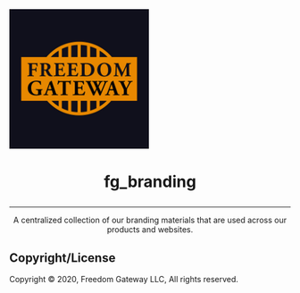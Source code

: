 <img src="https://raw.githubusercontent.com/freedomgateway/fg_branding/master/fg_logo_gold.jpg" alt="drawing" width="250"/>

# <p style="text-align: center;">fg_branding</p>
---
<p style="text-align: center;">A centralized collection of our branding materials that are used across our products and websites.</p>

## Copyright/License

Copyright © 2020, Freedom Gateway LLC, All rights reserved.
